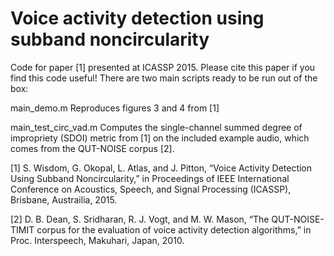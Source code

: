 # Voice activity detection using subband noncircularity
Code for paper [1] presented at ICASSP 2015. Please cite this paper if you find this code useful! There are two main scripts ready to be run out of the box:

main_demo.m Reproduces figures 3 and 4 from [1]

main_test_circ_vad.m Computes the single-channel summed degree of impropriety (SDOI) metric from [1] on the included example audio, which comes from the QUT-NOISE corpus [2].

[1] S. Wisdom, G. Okopal, L. Atlas, and J. Pitton, “Voice Activity Detection Using Subband Noncircularity,” in Proceedings of IEEE International Conference on Acoustics, Speech, and Signal Processing (ICASSP), Brisbane, Austrailia, 2015.

[2] D. B. Dean, S. Sridharan, R. J. Vogt, and M. W. Mason, “The QUT-NOISE-TIMIT corpus for the evaluation of voice activity detection algorithms,” in Proc. Interspeech, Makuhari, Japan, 2010.

